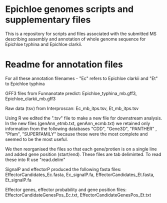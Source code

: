 # Epichloe genomes scripts and supplementary files

This is a repository for scripts and files associated with the submitted MS describing assembly and annotation of whole genome sequence for Epichloe typhina and Epichloe clarkii.


# Readme for annotation files
For all these annotation filenames - "Ec" refers to Epichloe clarkii and "Et" to Epichloe typhina

GFF3 files from Funnanotate predict: Epichloe_typhina_mb.gff3, Epichloe_clarkii_mb.gff3

Raw data (tsv) from Interproscan: 
Ec_mb_itps.tsv, Et_mb_itps.tsv

Using R we edited the ".tsv" file to make a new file for downstream analysis. In the new files (genAnn_etmb.txt, genAnn_ecmb.txt) we retained only information from the following databases "CDD", "Gene3D", "PANTHER" , "Pfam", "SUPERFAMILY" because these were the most complete and seemed to be the most useful.

We then reorganised the files so that each gene/protien is on a single line and added gene position (start/end). These files are tab deliminted. To read these into R use "read.delim"

SignalP and effectorP produced the following fasta files: EffectorCandidates_Ec.fasta, Ec_signalP.fa, EffectorCandidates_Et.fasta, Et_signalP.fa

Effector genes, effector probability and gene position files: EffectorCandidateGenesPos_Ec.txt, EffectorCandidateGenesPos_Et.txt
